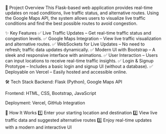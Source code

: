 📌 Project Overview
This Flask-based web application provides real-time updates on road conditions, live traffic status, and alternative routes. Using the Google Maps API, the system allows users to visualize live traffic conditions and find the best possible routes to avoid congestion.

✨ Key Features
✅ Live Traffic Updates – Get real-time traffic status and congestion levels.
✅ Google Maps Integration – View live traffic visualization and alternative routes.
✅ WebSockets for Live Updates – No need to refresh; traffic data updates dynamically.
✅ Modern UI with Bootstrap – A sleek and responsive interface with animations.
✅ User Interaction – Users can input locations to receive real-time traffic insights.
✅ Login & Signup Prototype – Includes a basic login and signup UI (without a database).
✅ Deployable on Vercel – Easily hosted and accessible online.

🛠️ Tech Stack
Backend: Flask (Python), Google Maps API

Frontend: HTML, CSS, Bootstrap, JavaScript

Deployment: Vercel, GitHub Integration

🚀 How It Works
1️⃣ Enter your starting location and destination
2️⃣ View live traffic data and suggested alternative routes
3️⃣ Enjoy real-time updates with a modern and interactive UI
